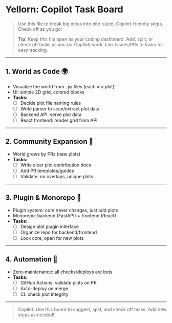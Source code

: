 # Yellorn: Copilot Task Board

> Use this file to break big ideas into bite-sized, Copilot-friendly steps. Check off as you go!
> 
> **Tip:** Keep this file open as your coding dashboard. Add, split, or check off tasks as you (or Copilot) work. Link issues/PRs to tasks for easy tracking.

---

## 1. World as Code 🌍
- Visualize the world from `.py` files (each = a plot)
- UI: simple 2D grid, colored blocks
- **Tasks:**
  - [ ] Decide plot file naming rules
  - [ ] Write parser to scan/extract plot data
  - [ ] Backend API: serve plot data
  - [ ] React frontend: render grid from API

---

## 2. Community Expansion 🤝
- World grows by PRs (new plots)
- **Tasks:**
  - [ ] Write clear plot contribution docs
  - [ ] Add PR templates/guides
  - [ ] Validate: no overlaps, unique plots

---

## 3. Plugin & Monorepo 🔌
- Plugin system: core never changes, just add plots
- Monorepo: backend (FastAPI) + frontend (React)
- **Tasks:**
  - [ ] Design plot plugin interface
  - [ ] Organize repo for backend/frontend
  - [ ] Lock core, open for new plots

---

## 4. Automation 🤖
- Zero-maintenance: all checks/deploys are bots
- **Tasks:**
  - [ ] GitHub Actions: validate plots on PR
  - [ ] Auto-deploy on merge
  - [ ] CI: check plot integrity

---

> Copilot: Use this board to suggest, split, and check off tasks. Add new steps as needed!
